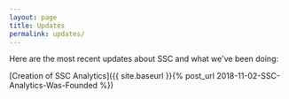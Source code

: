 ```yaml
---
layout: page
title: Updates
permalink: updates/
---
```


Here are the most recent updates about SSC and what we've been doing:

<!-- TODO: Inject posts from _post here using for loop in ruby. -->

[Creation of SSC Analytics]({{ site.baseurl }}{% post_url 2018-11-02-SSC-Analytics-Was-Founded %})
